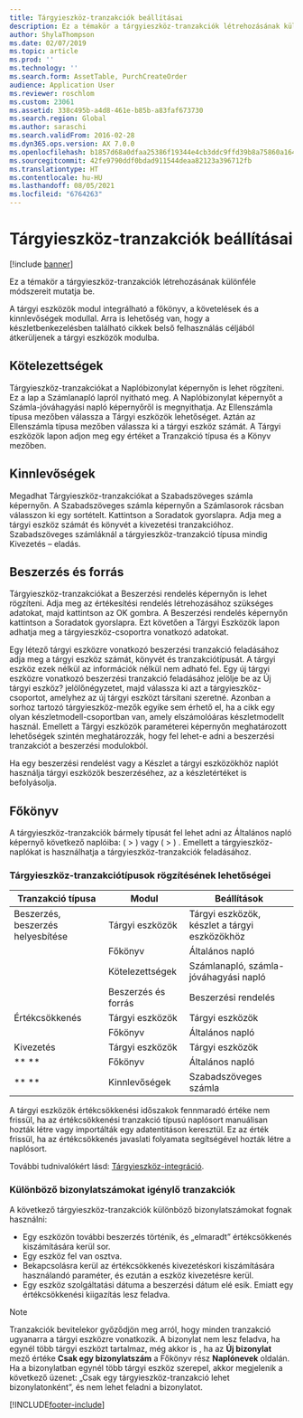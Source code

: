 ```yaml
---
title: Tárgyieszköz-tranzakciók beállításai
description: Ez a témakör a tárgyieszköz-tranzakciók létrehozásának különféle módszereit mutatja be.
author: ShylaThompson
ms.date: 02/07/2019
ms.topic: article
ms.prod: ''
ms.technology: ''
ms.search.form: AssetTable, PurchCreateOrder
audience: Application User
ms.reviewer: roschlom
ms.custom: 23061
ms.assetid: 338c495b-a4d8-461e-b85b-a83faf673730
ms.search.region: Global
ms.author: saraschi
ms.search.validFrom: 2016-02-28
ms.dyn365.ops.version: AX 7.0.0
ms.openlocfilehash: b1857d68a0dfaa25386f19344e4cb3ddc9ffd39b8a75860a1642773d6bd59cce
ms.sourcegitcommit: 42fe9790ddf0bdad911544deaa82123a396712fb
ms.translationtype: HT
ms.contentlocale: hu-HU
ms.lasthandoff: 08/05/2021
ms.locfileid: "6764263"
---
```

# <a name="fixed-asset-transaction-options"></a>Tárgyieszköz-tranzakciók beállításai

[!include [banner](../includes/banner.md)]

Ez a témakör a tárgyieszköz-tranzakciók létrehozásának különféle módszereit mutatja be.

A tárgyi eszközök modul integrálható a főkönyv, a követelések és a kinnlevőségek modullal. Arra is lehetőség van, hogy a készletbenkezelésben található cikkek belső felhasználás céljából átkerüljenek a tárgyi eszközök modulba.

## <a name="accounts-payable"></a>Kötelezettségek
Tárgyieszköz-tranzakciókat a Naplóbizonylat képernyőn is lehet rögzíteni. Ez a lap a Számlanapló lapról nyitható meg. A Naplóbizonylat képernyőt a Számla-jóváhagyási napló képernyőről is megnyithatja. Az Ellenszámla típusa mezőben válassza a Tárgyi eszközök lehetőséget. Aztán az Ellenszámla típusa mezőben válassza ki a tárgyi eszköz számát. A Tárgyi eszközök lapon adjon meg egy értéket a Tranzakció típusa és a Könyv mezőben.

## <a name="accounts-receivable"></a>Kinnlevőségek
Megadhat Tárgyieszköz-tranzakciókat a Szabadszöveges számla képernyőn.  A Szabadszöveges számla képernyőn a Számlasorok rácsban válasszon ki egy sortételt. Kattintson a Soradatok gyorslapra. Adja meg a tárgyi eszköz számát és könyvét a kivezetési tranzakcióhoz. Szabadszöveges számláknál a tárgyieszköz-tranzakció típusa mindig Kivezetés – eladás.

## <a name="procurement-and-sourcing"></a>Beszerzés és forrás
Tárgyieszköz-tranzakciókat a Beszerzési rendelés képernyőn is lehet rögzíteni. Adja meg az értékesítési rendelés létrehozásához szükséges adatokat, majd kattintson az OK gombra. A Beszerzési rendelés képernyőn kattintson a Soradatok gyorslapra. Ezt követően a Tárgyi Eszközök lapon adhatja meg a tárgyieszköz-csoportra vonatkozó adatokat. 

Egy létező tárgyi eszközre vonatkozó beszerzési tranzakció feladásához adja meg a tárgyi eszköz számát, könyvét és tranzakciótípusát. A tárgyi eszköz ezek nélkül az információk nélkül nem adható fel. Egy új tárgyi eszközre vonatkozó beszerzési tranzakció feladásához jelölje be az Új tárgyi eszköz? jelölőnégyzetet, majd válassza ki azt a tárgyieszköz-csoportot, amelyhez az új tárgyi eszközt társítani szeretné. Azonban a sorhoz tartozó tárgyieszköz-mezők egyike sem érhető el, ha a cikk egy olyan készletmodell-csoportban van, amely elszámolóáras készletmodellt használ. Emellett a Tárgyi eszközök paraméterei képernyőn meghatározott lehetőségek szintén meghatározzák, hogy fel lehet-e adni a beszerzési tranzakciót a beszerzési modulokból. 

Ha egy beszerzési rendelést vagy a Készlet a tárgyi eszközökhöz naplót használja tárgyi eszközök beszerzéséhez, az a készletértéket is befolyásolja.

## <a name="general-ledger"></a>Főkönyv
A tárgyieszköz-tranzakciók bármely típusát fel lehet adni az Általános napló képernyő következő naplóiba: ( > ) vagy ( > ) . Emellett a tárgyieszköz-naplókat is használhatja a tárgyieszköz-tranzakciók feladásához.

### <a name="options-for-entering-fixed-asset-transaction-types"></a>Tárgyieszköz-tranzakciótípusok rögzítésének lehetőségei


| Tranzakció típusa                    | Modul                   | Beállítások                                   |
|-------------------------------------|--------------------------|-------------------------------------------|
| Beszerzés, beszerzés helyesbítése | Tárgyi eszközök             | Tárgyi eszközök, készlet a tárgyi eszközökhöz   |
|                                     | Főkönyv           | Általános napló                           |
|                                     | Kötelezettségek         | Számlanapló, számla-jóváhagyási napló |
|                                     | Beszerzés és forrás | Beszerzési rendelés                            |
| Értékcsökkenés                        | Tárgyi eszközök             | Tárgyi eszközök                              |
|                                     | Főkönyv           | Általános napló                           |
| Kivezetés                            | Tárgyi eszközök             | Tárgyi eszközök                              |
| ** **                               | Főkönyv           | Általános napló                           |
| ** **                               | Kinnlevőségek      | Szabadszöveges számla                         |

A tárgyi eszközök értékcsökkenési időszakok fennmaradó értéke nem frissül, ha az értékcsökkenési tranzakció típusú naplósort manuálisan hozták létre vagy importálták egy adatentitáson keresztül. Ez az érték frissül, ha az értékcsökkenés javaslati folyamata segítségével hozták létre a naplósort.

További tudnivalókért lásd: [Tárgyieszköz-integráció](fixed-asset-integration.md).

### <a name="transactions-that-require-different-voucher-numbers"></a>Különböző bizonylatszámokat igénylő tranzakciók

A következő tárgyieszköz-tranzakciók különböző bizonylatszámokat fognak használni:

- Egy eszközön további beszerzés történik, és „elmaradt” értékcsökkenés kiszámítására kerül sor.
- Egy eszköz fel van osztva.
- Bekapcsolásra kerül az értékcsökkenés kivezetéskori kiszámítására használandó paraméter, és ezután a eszköz kivezetésre kerül.
- Egy eszköz szolgáltatási dátuma a beszerzési dátum elé esik. Emiatt egy értékcsökkenési kiigazítás lesz feladva.

> [!NOTE]
> Tranzakciók bevitelekor győződjön meg arról, hogy minden tranzakció ugyanarra a tárgyi eszközre vonatkozik. A bizonylat nem lesz feladva, ha egynél több tárgyi eszközt tartalmaz, még akkor is , ha az **Új bizonylat** mező értéke **Csak egy bizonylatszám** a Főkönyv rész **Naplónevek** oldalán. Ha a bizonylatban egynél több tárgyi eszköz szerepel, akkor megjelenik a következő üzenet: „Csak egy tárgyieszköz-tranzakció lehet bizonylatonként”, és nem lehet feladni a bizonylatot.

[!INCLUDE[footer-include](../../includes/footer-banner.md)]
